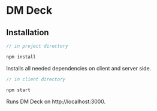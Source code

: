 # DM Deck

## Installation

```js
// in project directory

npm install
```

Installs all needed dependencies on client and server side.

```js
// in client directory

npm start
```

Runs DM Deck on http://localhost:3000.
